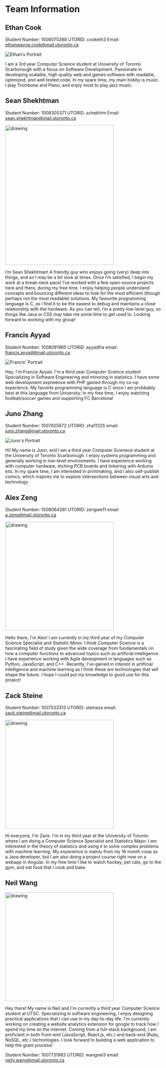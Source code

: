 # Team Information

## Ethan Cook

Student Number: 1008075388
UTORID: cooketh3
Email: ethanwayne.cook@mail.utoronto.ca

![Ethan's Portrait](./images/ethan.jpeg)

I am a 3rd year Computer Science student at University of Toronto Scarborough with a focus on Software Development. Passionate in developing scalable, high quality web and games software with readable, optimized, and well tested code. In my spare time, my main hobby is music. I play Trombone and Piano, and enjoy most to play jazz music.

## Sean Shekhtman

Student Number: 1008305371
UTORID: schekhtm
Email: sean.shekhtman@mail.utoronto.ca

<img src="./images/sean.jpg" alt="drawing" width="350" height="450"/>

I’m Sean Shekhtman! A friendly guy who enjoys going (very) deep into things, and so I may be a bit slow at times. Once I’m satisfied, I begin my work at a break-neck pace! I’ve worked with a few open-source projects here and there, during my free time. I enjoy helping people understand concepts and bouncing different ideas to look for the most efficient (though perhaps not the most readable) solutions. My favourite programming language is C, as I find it to be the easiest to debug and maintains a close relationship with the hardware. As you can tell, I’m a pretty low-level guy, so things like Java or CSS may take me some time to get used to. Looking forward to working with my group!

## Francis Ayyad

Student Number: 1008091985
UTORID: ayyadfra
email: francis.ayyad@mail.utoronto.ca

![Francis' Portrait](./images/Francis.jpg)

Hey, I'm Francis Ayyad. I'm a third year Computer Science student Specializing in Software Engineering and minoring in statistics. I have some web development expreience with PHP gained through my co-op experience. My favoirte programming language is C since I am probbably best at this language from University. In my free time, I enjoy watching football/soccer games and supporting FC Barcelona!

## Juno Zhang

Student Number: 1007925872
UTORID: zha11325
email: juno.zhang@mail.utoronto.ca

![Juno's Portrait](./images/juno.jpg)

Hi! My name is Juno, and I am a third year Computer Scienece student at the University of Toronto Scarborough. I enjoy systems programming and generally working in low-level environments. I have experience working with computer hardware, etching PCB boards and tinkering with Arduino kits. In my spare time, I am interested in printmaking, and I also self-publish comics, which inspires me to explore intersections between visual arts and technology. 

## Alex Zeng

Student Number: 1008064381
UTORID: zengwe11
email: a.zeng@mail.utoronto.ca

<img src="./images/alex.JPEG" alt="drawing" width="350"/>

Hello there, I'm Alex! I am currently in my third year of my Computer Science Specialist and Statistic Minor. I think Computer Science is a fascinating field of study given the wide coverage from fundamentals on how a computer functions to advanced topics such as artificial intelligence. I have experience working with Agile deveopment in languages such as Python, JavaScript, and C++. Recently, I've gained in interest in artificial intelligence and machine learning as I think these are technologies that will shape the future. I hope I could put my knowledge to good use for this project!

## Zack Steine
Student Number: 1007533313
UTORID: steineza
email: zack.steine@mail.utoronto.ca

<img src="./images/zack.jpg" alt="drawing" width="350"/>

Hi everyone, I'm Zack. I'm in my third year at the University of Toronto where I am doing a Computer Science Specialist and Statistics Major. I am interested in the theory of statistics and using it to solve complex problems with machine learning. My experience is mainly from my 16 month coop as a Java developer, but I am also doing a project course right now on a webapp in Angular. In my free time I like to watch hockey, pet cats, go to the gym, and eat food that I cook and bake. 


## Neil Wang

<img src="./images/neil.jpg" alt="drawing" width="350"/>

Hey there! My name is Neil and I'm currently a third year Computer Science student at UTSC. Specializing in software engineering, I enjoy designing practical applications that I can use in my day-to-day life. I'm currently working on creating a website analytics extension for google to track how I spend my time on the internet. Coming from a full-stack background, I am proficient in both front-end (JavaScript, React.js, etc.) and back-end (Ruby, NoSQL, etc.) technologies. I look forward to building a web application to help the grant process!

Student Number: 1007731983
UTORID: wangnei3
email: neily.wang@mail.utoronto.ca

